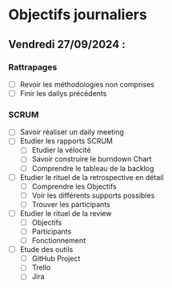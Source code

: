 # Objectifs journaliers

## Vendredi 27/09/2024 :

### Rattrapages

- [ ] Revoir les méthodologies non comprises
- [ ] Finir les dailys précédents

### SCRUM

- [ ] Savoir réaliser un daily meeting
- [ ] Etudier les rapports SCRUM
  - [ ] Etudier la vélocité
  - [ ] Savoir construire le burndown Chart
  - [ ] Comprendre le tableau de la backlog
- [ ] Etudier le rituel de la retrospective en détail
  - [ ] Comprendre les Objectifs
  - [ ] Voir les différents supports possibles
  - [ ] Trouver les participants
- [ ] Etudier le rituel de la review
  - [ ] Objectifs
  - [ ] Participants
  - [ ] Fonctionnement
- [ ] Etude des outils
  - [ ] GitHub Project
  - [ ] Trello
  - [ ] Jira

  <!-- D = drop -->
  <!-- A = add -->
  <!-- K = keep -->
  <!-- I = improve -->